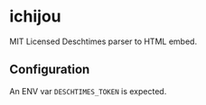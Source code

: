 # ichijou

MIT Licensed Deschtimes parser to HTML embed.

## Configuration

An ENV var `DESCHTIMES_TOKEN` is expected.
